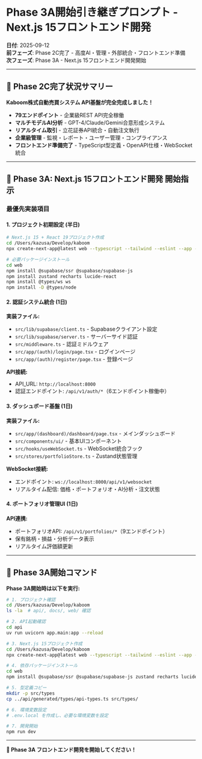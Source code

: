 # Phase 3A開始引き継ぎプロンプト - Next.js 15フロントエンド開発

**日付**: 2025-09-12  
**前フェーズ**: Phase 2C完了 - 高度AI・管理・外部統合・フロントエンド準備  
**次フェーズ**: Phase 3A - Next.js 15フロントエンド開発開始

---

## 🎊 Phase 2C完了状況サマリー

**Kaboom株式自動売買システム API基盤が完全完成しました！**

- **79エンドポイント** - 企業級REST API完全稼働
- **マルチモデルAI分析** - GPT-4/Claude/Gemini合意形成システム
- **リアルタイム取引** - 立花証券API統合・自動注文執行
- **企業級管理** - 監視・レポート・ユーザー管理・コンプライアンス
- **フロントエンド準備完了** - TypeScript型定義・OpenAPI仕様・WebSocket統合

---

## 🚀 Phase 3A: Next.js 15フロントエンド開発 開始指示

### 最優先実装項目

#### 1. プロジェクト初期設定 (半日)
```bash
# Next.js 15 + React 19プロジェクト作成
cd /Users/kazusa/Develop/kaboom
npx create-next-app@latest web --typescript --tailwind --eslint --app --src-dir --import-alias "@/*"

# 必要パッケージインストール
cd web
npm install @supabase/ssr @supabase/supabase-js
npm install zustand recharts lucide-react
npm install @types/ws ws
npm install -D @types/node
```

#### 2. 認証システム統合 (1日)
**実装ファイル:**
- `src/lib/supabase/client.ts` - Supabaseクライアント設定
- `src/lib/supabase/server.ts` - サーバーサイド認証
- `src/middleware.ts` - 認証ミドルウェア
- `src/app/(auth)/login/page.tsx` - ログインページ
- `src/app/(auth)/register/page.tsx` - 登録ページ

**API接続:**
- API_URL: `http://localhost:8000`
- 認証エンドポイント: `/api/v1/auth/*`（6エンドポイント稼働中）

#### 3. ダッシュボード基盤 (1日)
**実装ファイル:**
- `src/app/(dashboard)/dashboard/page.tsx` - メインダッシュボード
- `src/components/ui/` - 基本UIコンポーネント
- `src/hooks/useWebSocket.ts` - WebSocket統合フック
- `src/stores/portfolioStore.ts` - Zustand状態管理

**WebSocket接続:**
- エンドポイント: `ws://localhost:8000/api/v1/websocket`
- リアルタイム配信: 価格・ポートフォリオ・AI分析・注文状態

#### 4. ポートフォリオ管理UI (1日)
**API連携:**
- ポートフォリオAPI: `/api/v1/portfolios/*`（9エンドポイント）
- 保有銘柄・損益・分析データ表示
- リアルタイム評価額更新

---

## 🎯 Phase 3A開始コマンド

**Phase 3A開始時は以下を実行:**

```bash
# 1. プロジェクト確認
cd /Users/kazusa/Develop/kaboom
ls -la  # api/, docs/, web/ 確認

# 2. API起動確認
cd api
uv run uvicorn app.main:app --reload

# 3. Next.js 15プロジェクト作成
cd /Users/kazusa/Develop/kaboom
npx create-next-app@latest web --typescript --tailwind --eslint --app --src-dir --import-alias "@/*"

# 4. 依存パッケージインストール
cd web
npm install @supabase/ssr @supabase/supabase-js zustand recharts lucide-react @types/ws ws

# 5. 型定義コピー
mkdir -p src/types
cp ../api/generated/types/api-types.ts src/types/

# 6. 環境変数設定
# .env.local を作成し、必要な環境変数を設定

# 7. 開発開始
npm run dev
```

---

**🚀 Phase 3A フロントエンド開発を開始してください！**